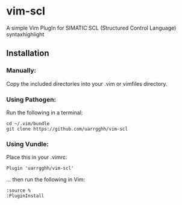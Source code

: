 # vim-scl

A simple Vim PlugIn for SIMATIC SCL (Structured Control Language) syntaxhighlight

## Installation

### Manually:
Copy the included directories into your .vim or vimfiles directory.

### Using Pathogen:
Run the following in a terminal:
    
    cd ~/.vim/bundle
    git clone https://github.com/uarrgghh/vim-scl
    
### Using Vundle:
Place this in your .vimrc:

    Plugin 'uarrgghh/vim-scl'
  
… then run the following in Vim:

    :source %
    :PluginInstall

